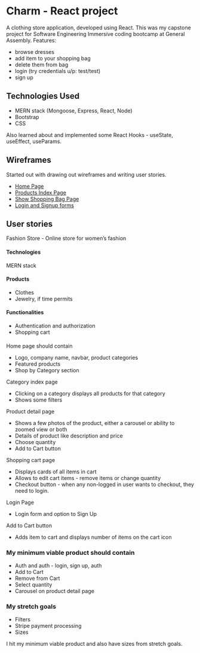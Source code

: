 # Charm - React project

A clothing store application, developed using React. This was my capstone project for Software Engineering Immersive coding bootcamp at General Assembly. Features:

- browse dresses
- add item to your shopping bag 
- delete them from bag
- login (try credentials u/p: test/test)
- sign up

## Technologies Used

- MERN stack (Mongoose, Express, React, Node)
- Bootstrap
- CSS

Also learned about and implemented some React Hooks - useState, useEffect, useParams.

## Wireframes

Started out with drawing out wireframes and writing user stories.

- [Home Page](https://github.com/nehas25/charm-react-client/blob/main/docs/GA%20Capstone%20Wireframes%20-%20Home%20page.jpg)
- [Products Index Page](https://github.com/nehas25/charm-react-client/blob/main/docs/GA%20Capstone%20Wireframes%20-%20Products%20Index%20page.jpg)
- [Show Shopping Bag Page](https://github.com/nehas25/charm-react-client/blob/main/docs/GA%20Capstone%20Project%20-%20Shopping%20Cart%20Wireframe.jpg)
- [Login and Signup forms](https://github.com/nehas25/charm-react-client/blob/main/docs/GA%20Capstone%20Project%20-%20Login%2C%20Signup%20Wireframe.jpg)

## User stories

Fashion Store - Online store for women’s fashion

#### Technologies
MERN stack

#### Products
- Clothes
- Jewelry, if time permits

#### Functionalities
- Authentication and authorization
- Shopping cart

#### 

Home page should contain
- Logo, company name, navbar, product categories
- Featured products
- Shop by Category section

Category index page
- Clicking on a category displays all products for that category
- Shows some filters

Product detail page
- Shows a few photos of the product, either a carousel or ability to zoomed view or both
- Details of product like description and price
- Choose quantity
- Add to Cart button

Shopping cart page
- Displays cards of all items in cart
- Allows to edit cart items - remove items or change quantity
- Checkout button - when any non-logged in user wants to checkout, they need to login. 

Login Page
- Login form and option to Sign Up

Add to Cart button
- Adds item to cart and displays number of items on the cart icon

### My minimum viable product should contain

- Auth and auth - login, sign up, auth
- Add to Cart
- Remove from Cart
- Select quantity
- Carousel on product detail page

### My stretch goals

- Filters
- Stripe payment processing
- Sizes

I hit my minimum viable product and also have sizes from stretch goals.
